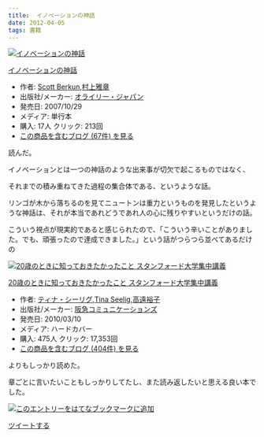 ```yaml
---
title:  イノベーションの神話
date: 2012-04-05
tags: 書籍
---
```

[![イノベーションの神話](http://ecx.images-amazon.com/images/I/31AORd0n52L._SL160_.jpg "イノベーションの神話")](http://www.amazon.co.jp/dp/4873113458/?tag=hatena_st1-22&ascsubtag=d-s2pfr)

[イノベーションの神話](http://www.amazon.co.jp/dp/4873113458/?tag=hatena_st1-22&ascsubtag=d-s2pfr)

-   作者: [Scott
    Berkun](http://d.hatena.ne.jp/keyword/Scott%20Berkun),[村上雅章](http://d.hatena.ne.jp/keyword/%C2%BC%BE%E5%B2%ED%BE%CF)
-   出版社/メーカー:
    [オライリー・ジャパン](http://d.hatena.ne.jp/keyword/%A5%AA%A5%E9%A5%A4%A5%EA%A1%BC%A1%A6%A5%B8%A5%E3%A5%D1%A5%F3)
-   発売日: 2007/10/29
-   メディア: 単行本
-   購入: 17人 クリック: 213回
-   [この商品を含むブログ (67件)
    を見る](http://d.hatena.ne.jp/asin/4873113458)

読んだ。

イノベーションとは一つの神話のような出来事が切欠で起こるものではなく、

それまでの積み重ねてきた過程の集合体である、というような話。

リンゴが木から落ちるのを見てニュートンは重力というものを発見したというような神話は、それが本当であれどうであれ人の心に残りやすいというだけの話。

こういう視点が現実的であると感じられたので、「こういう辛いことがありました。でも、頑張ったので達成できました。」という話がつらつら並べてあるだけの

[![20歳のときに知っておきたかったこと
スタンフォード大学集中講義](http://ecx.images-amazon.com/images/I/41UXtK%2Buw5L._SL160_.jpg "20歳のときに知っておきたかったこと スタンフォード大学集中講義")](http://www.amazon.co.jp/dp/4484101017/?tag=hatena_st1-22&ascsubtag=d-s2pfr)

[20歳のときに知っておきたかったこと
スタンフォード大学集中講義](http://www.amazon.co.jp/dp/4484101017/?tag=hatena_st1-22&ascsubtag=d-s2pfr)

-   作者:
    [ティナ・シーリグ](http://d.hatena.ne.jp/keyword/%A5%C6%A5%A3%A5%CA%A1%A6%A5%B7%A1%BC%A5%EA%A5%B0),[Tina
    Seelig](http://d.hatena.ne.jp/keyword/Tina%20Seelig),[高遠裕子](http://d.hatena.ne.jp/keyword/%B9%E2%B1%F3%CD%B5%BB%D2)
-   出版社/メーカー:
    [阪急コミュニケーションズ](http://d.hatena.ne.jp/keyword/%BA%E5%B5%DE%A5%B3%A5%DF%A5%E5%A5%CB%A5%B1%A1%BC%A5%B7%A5%E7%A5%F3%A5%BA)
-   発売日: 2010/03/10
-   メディア: ハードカバー
-   購入: 475人 クリック: 17,353回
-   [この商品を含むブログ (404件)
    を見る](http://d.hatena.ne.jp/asin/4484101017)

よりもしっかり読めた。

章ごとに言いたいこともしっかりしてたし、また読み返したいと思える良い本でした。

[![このエントリーをはてなブックマークに追加](http://b.st-hatena.com/images/entry-button/button-only.gif)](http://b.hatena.ne.jp/entry/http://d.hatena.ne.jp "このエントリーをはてなブックマークに追加")

[ツイートする](http://twitter.com/share)
